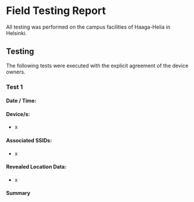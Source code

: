 # Field Testing Report
All testing was performed on the campus facilities of Haaga-Helia in Helsinki.  
## Testing
The following tests were executed with the explicit agreement of the device owners.  
### Test 1 

#### Date / Time: 
#### Device/s: 
- x
#### Associated SSIDs: 
- x
#### Revealed Location Data:
- x

#### Summary



